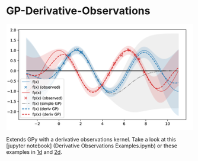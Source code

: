 # GP-Derivative-Observations

<img src="coverfig.png" width="775">

Extends GPy with a derivative observations kernel. Take a look at this [jupyter notebook] (Derivative Observations Examples.ipynb) or these examples in [1d](example_1d.py) and [2d](example_2d.py).
